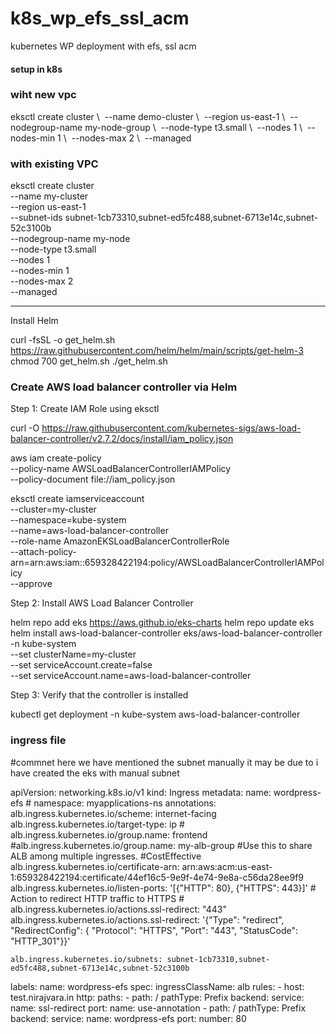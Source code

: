 # k8s_wp_efs_ssl_acm
kubernetes WP deployment with efs, ssl acm 

#### setup in k8s 

### wiht new vpc
eksctl create cluster \  --name demo-cluster \  --region us-east-1 \  --nodegroup-name my-node-group \  --node-type t3.small \  --nodes 1 \  --nodes-min 1 \  --nodes-max 2 \  --managed

### with existing VPC 
eksctl create cluster \
  --name my-cluster \
  --region us-east-1 \
  --subnet-ids subnet-1cb73310,subnet-ed5fc488,subnet-6713e14c,subnet-52c3100b \
  --nodegroup-name my-node \
  --node-type t3.small \
  --nodes 1 \
  --nodes-min 1 \
  --nodes-max 2 \
  --managed

-----------------

Install Helm

curl -fsSL -o get_helm.sh https://raw.githubusercontent.com/helm/helm/main/scripts/get-helm-3
chmod 700 get_helm.sh
./get_helm.sh


### Create AWS load balancer controller via Helm
Step 1: Create IAM Role using eksctl

curl -O https://raw.githubusercontent.com/kubernetes-sigs/aws-load-balancer-controller/v2.7.2/docs/install/iam_policy.json

aws iam create-policy \
    --policy-name AWSLoadBalancerControllerIAMPolicy \
    --policy-document file://iam_policy.json

eksctl create iamserviceaccount \
  --cluster=my-cluster \
  --namespace=kube-system \
  --name=aws-load-balancer-controller \
  --role-name AmazonEKSLoadBalancerControllerRole \
  --attach-policy-arn=arn:aws:iam::659328422194:policy/AWSLoadBalancerControllerIAMPolicy \
  --approve

Step 2: Install AWS Load Balancer Controller

helm repo add eks https://aws.github.io/eks-charts
helm repo update eks
helm install aws-load-balancer-controller eks/aws-load-balancer-controller \
  -n kube-system \
  --set clusterName=my-cluster \
  --set serviceAccount.create=false \
  --set serviceAccount.name=aws-load-balancer-controller 
  
Step 3: Verify that the controller is installed

kubectl get deployment -n kube-system aws-load-balancer-controller 


### ingress file 

#commnet here we have mentioned the subnet manually it may be due to i have created the eks with manual subnet 


apiVersion: networking.k8s.io/v1
kind: Ingress
metadata:
  name: wordpress-efs
    #  namespace: myapplications-ns
  annotations:
    alb.ingress.kubernetes.io/scheme: internet-facing
    alb.ingress.kubernetes.io/target-type: ip
      #    alb.ingress.kubernetes.io/group.name: frontend
      #alb.ingress.kubernetes.io/group.name: my-alb-group  #Use this to share ALB among multiple ingresses. #CostEffective
    alb.ingress.kubernetes.io/certificate-arn: arn:aws:acm:us-east-1:659328422194:certificate/44ef16c5-9e9f-4e74-9e8a-c56da28ee9f9
    alb.ingress.kubernetes.io/listen-ports: '[{"HTTP": 80}, {"HTTPS": 443}]'
     # Action to redirect HTTP traffic to HTTPS
     #    alb.ingress.kubernetes.io/actions.ssl-redirect: "443"
    alb.ingress.kubernetes.io/actions.ssl-redirect: '{"Type": "redirect", "RedirectConfig": { "Protocol": "HTTPS", "Port": "443", "StatusCode": "HTTP_301"}}'

    alb.ingress.kubernetes.io/subnets: subnet-1cb73310,subnet-ed5fc488,subnet-6713e14c,subnet-52c3100b
  labels:
    name: wordpress-efs
spec:
  ingressClassName: alb
  rules:
    - host: test.nirajvara.in
      http:
        paths:
        - path: /
          pathType: Prefix
          backend:
            service:
              name: ssl-redirect
              port:
                name: use-annotation
        - path: /
          pathType: Prefix
          backend:
            service:
              name: wordpress-efs
              port:
                number: 80
